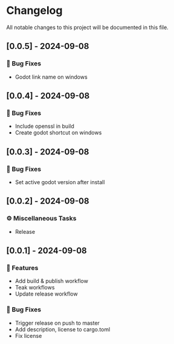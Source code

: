 # Changelog

All notable changes to this project will be documented in this file.

## [0.0.5] - 2024-09-08

### 🐛 Bug Fixes

- Godot link name on windows

<!-- generated by git-cliff -->
## [0.0.4] - 2024-09-08

### 🐛 Bug Fixes

- Include openssl in build
- Create godot shortcut on windows

<!-- generated by git-cliff -->
## [0.0.3] - 2024-09-08

### 🐛 Bug Fixes

- Set active godot version after install

<!-- generated by git-cliff -->
## [0.0.2] - 2024-09-08

### ⚙️ Miscellaneous Tasks

- Release

<!-- generated by git-cliff -->
## [0.0.1] - 2024-09-08

### 🚀 Features

- Add build & publish workflow
- Teak workflows
- Update release workflow

### 🐛 Bug Fixes

- Trigger release on push to master
- Add description, license to cargo.toml
- Fix license

<!-- generated by git-cliff -->
